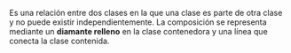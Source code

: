 Es una relación entre dos clases en la que una clase es parte de otra clase y no puede existir independientemente. La composición se representa mediante un **diamante relleno** en la clase contenedora y una línea que conecta la clase contenida.